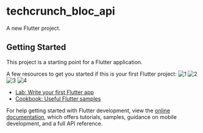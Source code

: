 # techcrunch_bloc_api

A new Flutter project.

## Getting Started

This project is a starting point for a Flutter application.

A few resources to get you started if this is your first Flutter project:
![1](https://user-images.githubusercontent.com/32243863/185364678-d88b5778-16fe-42d6-b62a-73ae3f70a5af.PNG)
![2](https://user-images.githubusercontent.com/32243863/185364693-07175f4b-1f99-4bca-ad30-57938b60570d.PNG)
![3](https://user-images.githubusercontent.com/32243863/185364703-c2d6df79-86f5-4ddc-8735-84a22f6f2d7f.PNG)
![4](https://user-images.githubusercontent.com/32243863/185364710-fe68110b-a0f4-4a28-8527-1026bfcff2ca.PNG)

- [Lab: Write your first Flutter app](https://docs.flutter.dev/get-started/codelab)
- [Cookbook: Useful Flutter samples](https://docs.flutter.dev/cookbook)

For help getting started with Flutter development, view the
[online documentation](https://docs.flutter.dev/), which offers tutorials,
samples, guidance on mobile development, and a full API reference.
